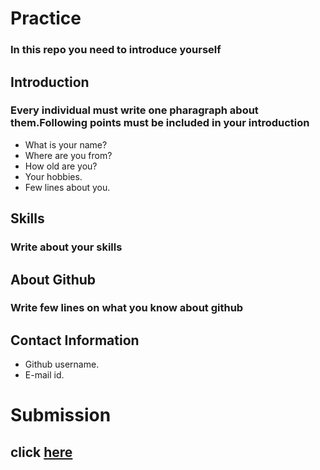 # Practice
### In this repo you need to introduce yourself
## Introduction 
### Every individual must write one pharagraph about them.Following points must be included in your introduction
- What is your name?
- Where are you from?
- How old are you?
- Your hobbies.
- Few lines about you.
## Skills
### Write about your skills
## About Github
### Write few lines on what you know about github
## Contact Information
- Github username.
- E-mail id.
# Submission
## click [here](https://github.com/classsankalp/prastice/tree/master/submission)
